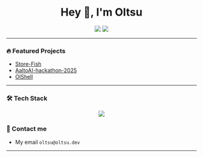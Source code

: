 <h1 align="center">Hey 👋, I'm Oltsu</h1>


<p align="center">
  <a href="https://oltsu.dev"><img src="https://img.shields.io/badge/Website-oltsu.dev-0A0A0A?style=for-the-badge&logo=firefox&logoColor=white"></a>
  <a href="https://twitter.com/ItzRealOLtsu"><img src="https://img.shields.io/badge/Twitter-@ItzRealOLtsu-1DA1F2?style=for-the-badge&logo=twitter&logoColor=white"></a>
</p>

---

### 🔥 Featured Projects

- [Store-Fish](https://github.com/Oltsu-code/Store-Fish) 
- [AaltoAI-hackathon-2025](https://github.com/Covert-Studios/AaltoAI-hackathon-2025) 
- [OlShell](https://github.com/Oltsu-code/olsh)

---

### 🛠 Tech Stack
<p align="center">
  <img src="https://skillicons.dev/icons?i=cpp,ts,nodejs,react,python,git,java,cs,c,lua" />
</p>

### 💬 Contact me
- My email `oltsu@oltsu.dev`

---





